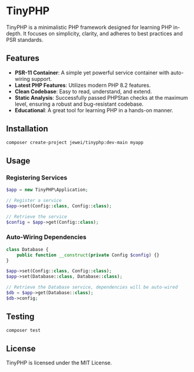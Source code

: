 # TinyPHP

TinyPHP is a minimalistic PHP framework designed for learning PHP in-depth. It focuses on simplicity, clarity, and adheres to best practices and PSR standards.

## Features

- **PSR-11 Container**: A simple yet powerful service container with auto-wiring support.
- **Latest PHP Features**: Utilizes modern PHP 8.2 features.
- **Clean Codebase**: Easy to read, understand, and extend.
- **Static Analysis**: Successfully passed PHPStan checks at the maximum level, ensuring a robust and bug-resistant codebase.
- **Educational**: A great tool for learning PHP in a hands-on manner.

## Installation

```bash
composer create-project jewei/tinyphp:dev-main myapp

```

## Usage

### Registering Services

```php
$app = new TinyPHP\Application;

// Register a service
$app->set(Config::class, Config::class);

// Retrieve the service
$config = $app->get(Config::class);

```

### Auto-Wiring Dependencies

```php
class Database {
    public function __construct(private Config $config) {}
}

$app->set(Config::class, Config::class);
$app->set(Database::class, Database::class);

// Retrieve the Database service, dependencies will be auto-wired
$db = $app->get(Database::class);
$db->config;

```

## Testing

```bash
composer test

```

## License

TinyPHP is licensed under the MIT License.
